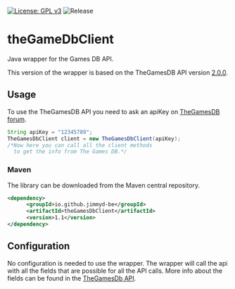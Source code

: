 [![License: GPL v3](https://img.shields.io/badge/License-GPLv3-blue.svg)](https://www.gnu.org/licenses/gpl-3.0)
![Release](https://github.com/jimmyd-be/theGamesDbClient/workflows/Release/badge.svg?branch=master)
# theGameDbClient
Java wrapper for the Games DB API.

This version of the wrapper is based on the TheGamesDB API version [2.0.0](https://api.thegamesdb.net/).


## Usage
To use the TheGamesDB API you need to ask an apiKey on [TheGamesDB forum](https://forums.thegamesdb.net/viewforum.php?f=10&sid=4d61f72d7d3146923883402ac943e643).

```java
String apiKey = "12345789";
TheGamesDbClient client = new TheGamesDbClient(apiKey);
/*Now here you can call all the client methods
  to get the info from The Games DB.*/
```

### Maven

The library can be downloaded from the Maven central repository.

```xml
<dependency>
      <groupId>io.github.jimmyd-be</groupId>
      <artifactId>theGamesDbClient</artifactId>
      <version>1.1</version>
</dependency>
```

## Configuration
No configuration is needed to use the wrapper. The wrapper will call the api with all the fields that are possible for all the API calls. More info about the fields can be found in the [TheGamesDb API](https://api.thegamesdb.net/).